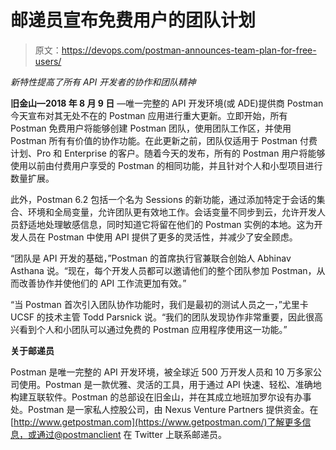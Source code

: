 # 邮递员宣布免费用户的团队计划

> 原文：<https://devops.com/postman-announces-team-plan-for-free-users/>

*新特性提高了所有 API 开发者的协作和团队精神*

**旧金山—2018 年 8 月 9 日** —唯一完整的 API 开发环境(或 ADE)提供商 Postman 今天宣布对其无处不在的 Postman 应用进行重大更新。立即开始，所有 Postman 免费用户将能够创建 Postman 团队，使用团队工作区，并使用 Postman 所有有价值的协作功能。在此更新之前，团队仅适用于 Postman 付费计划、Pro 和 Enterprise 的客户。随着今天的发布，所有的 Postman 用户将能够使用以前由付费用户享受的 Postman 的相同功能，并且针对个人和小型项目进行数量扩展。

此外，Postman 6.2 包括一个名为 Sessions 的新功能，通过添加特定于会话的集合、环境和全局变量，允许团队更有效地工作。会话变量不同步到云，允许开发人员舒适地处理敏感信息，同时知道它将留在他们的 Postman 实例的本地。这为开发人员在 Postman 中使用 API 提供了更多的灵活性，并减少了安全顾虑。

“团队是 API 开发的基础，”Postman 的首席执行官兼联合创始人 Abhinav Asthana 说。“现在，每个开发人员都可以邀请他们的整个团队参加 Postman，从而改善协作并使他们的 API 工作流更加有效。”

“当 Postman 首次引入团队协作功能时，我们是最初的测试人员之一，”尤里卡 UCSF 的技术主管 Todd Parsnick 说。“我们的团队发现协作非常重要，因此很高兴看到个人和小团队可以通过免费的 Postman 应用程序使用这一功能。”

**关于邮递员**

Postman 是唯一完整的 API 开发环境，被全球近 500 万开发人员和 10 万多家公司使用。Postman 是一款优雅、灵活的工具，用于通过 API 快速、轻松、准确地构建互联软件。Postman 的总部设在旧金山，并在其成立地班加罗尔设有办事处。Postman 是一家私人控股公司，由 Nexus Venture Partners 提供资金。在[http://www.getpostman.com](https://www.getpostman.com/)了解更多信息，或通过@postmanclient 在 Twitter 上联系邮递员。